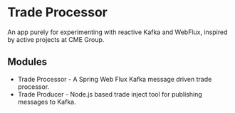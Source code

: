 # Trade Processor 
An app purely for experimenting with reactive Kafka and WebFlux, inspired by active projects at CME Group.

## Modules
- Trade Processor - A Spring Web Flux Kafka message driven trade processor.
- Trade Producer - Node.js based trade inject tool for publishing messages to Kafka.


